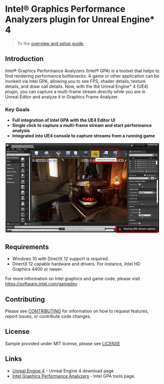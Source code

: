 # Intel® Graphics Performance Analyzers plugin for Unreal Engine* 4

> To the [overview and setup guide](https://software.intel.com/editor.html/content/www/us/en/develop/articles/unreal-engine-4-intel-gpa-usage-guide.html).

## Introduction

Intel® Graphics Performance Analyzers (Intel® GPA) is a toolset that helps to find rendering performance bottlenecks. A game or other application can be invoked via Intel GPA, allowing you to see FPS, shader details, texture details, and draw call details. Now, with the the Unreal Engine* 4 (UE4) plugin, you can capture a multi-frame stream directly while you are in Unreal Editor and analyze it in Graphics Frame Analyzer.

### Key Goals

* **Full integration of Intel GPA with the UE4 Editor UI**
* **Single click to capture a multi-frame stream and start performance analysis**
* **Integrated into UE4 console to capture streams from a running game**

![Alt text](Images/UI_integration.png?raw=true "Unreal Engine 4 GPA plugin integration")

## Requirements

- Windows 10 with DirectX 12 support is required.
- DirectX 12 capable hardware and drivers. For instance, Intel HD Graphics 4400 or newer.

For more information on Intel graphics and game code, please visit https://software.intel.com/gamedev

## Contributing

Please see
[CONTRIBUTING](TBD)
for information on how to request features, report issues, or contribute code
changes.

## License

Sample provided under MIT license, please see [LICENSE](LICENSE)

## Links
*	[Unreal Engine 4](https://www.unrealengine.com/en-US/download) - Unreal Engine 4 download page
*	[Intel Graphics Performance Analyzers](https://software.intel.com/content/www/us/en/develop/tools/graphics-performance-analyzers.html) - Intel GPA tools page.
